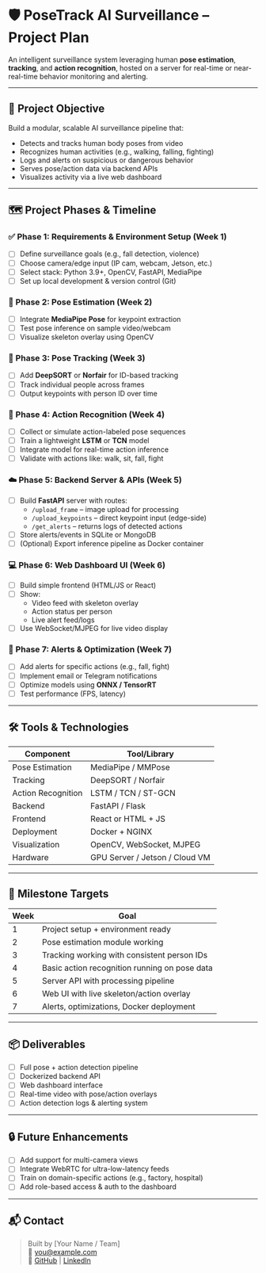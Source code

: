 # 🛡️ PoseTrack AI Surveillance – Project Plan

An intelligent surveillance system leveraging human **pose estimation**, **tracking**, and **action recognition**, hosted on a server for real-time or near-real-time behavior monitoring and alerting.

---

## 📌 Project Objective

Build a modular, scalable AI surveillance pipeline that:

- Detects and tracks human body poses from video
- Recognizes human activities (e.g., walking, falling, fighting)
- Logs and alerts on suspicious or dangerous behavior
- Serves pose/action data via backend APIs
- Visualizes activity via a live web dashboard

---

## 🗺️ Project Phases & Timeline

### ✅ Phase 1: Requirements & Environment Setup (Week 1)
- [ ] Define surveillance goals (e.g., fall detection, violence)
- [ ] Choose camera/edge input (IP cam, webcam, Jetson, etc.)
- [ ] Select stack: Python 3.9+, OpenCV, FastAPI, MediaPipe
- [ ] Set up local development & version control (Git)

### 👤 Phase 2: Pose Estimation (Week 2)
- [ ] Integrate **MediaPipe Pose** for keypoint extraction
- [ ] Test pose inference on sample video/webcam
- [ ] Visualize skeleton overlay using OpenCV

### 🧭 Phase 3: Pose Tracking (Week 3)
- [ ] Add **DeepSORT** or **Norfair** for ID-based tracking
- [ ] Track individual people across frames
- [ ] Output keypoints with person ID over time

### 🧠 Phase 4: Action Recognition (Week 4)
- [ ] Collect or simulate action-labeled pose sequences
- [ ] Train a lightweight **LSTM** or **TCN** model
- [ ] Integrate model for real-time action inference
- [ ] Validate with actions like: walk, sit, fall, fight

### ☁️ Phase 5: Backend Server & APIs (Week 5)
- [ ] Build **FastAPI** server with routes:
  - `/upload_frame` – image upload for processing
  - `/upload_keypoints` – direct keypoint input (edge-side)
  - `/get_alerts` – returns logs of detected actions
- [ ] Store alerts/events in SQLite or MongoDB
- [ ] (Optional) Export inference pipeline as Docker container

### 💻 Phase 6: Web Dashboard UI (Week 6)
- [ ] Build simple frontend (HTML/JS or React)
- [ ] Show:
  - Video feed with skeleton overlay
  - Action status per person
  - Live alert feed/logs
- [ ] Use WebSocket/MJPEG for live video display

### 🚨 Phase 7: Alerts & Optimization (Week 7)
- [ ] Add alerts for specific actions (e.g., fall, fight)
- [ ] Implement email or Telegram notifications
- [ ] Optimize models using **ONNX / TensorRT**
- [ ] Test performance (FPS, latency)

---

## 🛠️ Tools & Technologies

| Component | Tool/Library |
|----------|---------------|
| Pose Estimation | MediaPipe / MMPose |
| Tracking | DeepSORT / Norfair |
| Action Recognition | LSTM / TCN / ST-GCN |
| Backend | FastAPI / Flask |
| Frontend | React or HTML + JS |
| Deployment | Docker + NGINX |
| Visualization | OpenCV, WebSocket, MJPEG |
| Hardware | GPU Server / Jetson / Cloud VM |

---

## 🎯 Milestone Targets

| Week | Goal |
|------|------|
| 1 | Project setup + environment ready |
| 2 | Pose estimation module working |
| 3 | Tracking working with consistent person IDs |
| 4 | Basic action recognition running on pose data |
| 5 | Server API with processing pipeline |
| 6 | Web UI with live skeleton/action overlay |
| 7 | Alerts, optimizations, Docker deployment |

---

## 📦 Deliverables

- [ ] Full pose + action detection pipeline
- [ ] Dockerized backend API
- [ ] Web dashboard interface
- [ ] Real-time video with pose/action overlays
- [ ] Action detection logs & alerting system

---

## 🔒 Future Enhancements

- [ ] Add support for multi-camera views
- [ ] Integrate WebRTC for ultra-low-latency feeds
- [ ] Train on domain-specific actions (e.g., factory, hospital)
- [ ] Add role-based access & auth to the dashboard

---

## 📬 Contact

> Built by [Your Name / Team]  
> 📧 you@example.com  
> 🔗 [GitHub](https://github.com/yourname) | [LinkedIn](https://linkedin.com/in/yourname)

